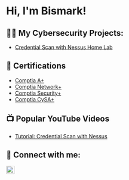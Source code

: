 <h1>Hi, I'm Bismark! </h1>

<h2>👨‍💻 My Cybersecurity Projects:</h2>

- [Credential Scan with Nessus Home Lab](https://github.com/joshmadakor1/Algorithms-Practice)

<h2>📄 Certifications</h2>

- [Comptia A+](https://www.credly.com/earner/earned/badge/a6ca655d-81cf-4c3c-a6b5-f2915d291e05)
- [Comptia Network+](https://www.credly.com/earner/earned/badge/39269743-e68a-410e-a62e-484b2cd5e1df)
- [Comptia Security+](https://www.credly.com/earner/earned/badge/7cbe4596-e0d2-46cd-adc7-5b97fa337b5c)
- [Comptia CySA+](https://www.credly.com/earner/earned/badge/effa1b1a-d7ca-4e3b-b78b-95e6c6733a32)
  

<h2>📺 Popular YouTube Videos</h2>

- [Tutorial: Credential Scan with Nessus](https://www.youtube.com/watch?v=a83ASGn_V_s)


<h2> 🤳 Connect with me:</h2>

[<img align="left" alt="JoshMadakor | LinkedIn" width="22px" src="https://cdn.jsdelivr.net/npm/simple-icons@v3/icons/linkedin.svg" />][linkedin]

[linkedin]: https://www.linkedin.com/in/bismark-darkwa-717583239
     
<!--
**joshmadakor1/joshmadakor1** is a ✨ _special_ ✨ repository because its `README.md` (this file) appears on your GitHub profile.

Here are some ideas to get you started:

- 🔭 I’m currently working on ...
- 🌱 I’m currently learning ...
- 👯 I’m looking to collaborate on ...
- 🤔 I’m looking for help with ...
- 💬 Ask me about ...
- 📫 How to reach me: ...
- 😄 Pronouns: ...
- ⚡ Fun fact: ...
-->
